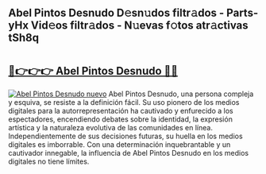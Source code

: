 ## Abel Pintos Desnudo D𝚎sn𝚞dos filtr𝚊dos - Parts-yHx Vid𝚎os filtr𝚊dos - N𝚞evas f𝚘tos atr𝚊ctivas tSh8q

# <h2><a href="http://mbbzz26.tromn.icu/?c=Abel+Pintos+Desnudo">🔗👉👉👉 Abel Pintos Desnudo 🔗🔗</a></h2>

[![Abel Pintos Desnudo nuevo](https://i.imgur.com/pEAQMta.gif)](http://mbbzz26.tromn.icu/?c=Abel+Pintos+Desnudo)
Abel Pintos Desnudo, una persona compleja y esquiva, se resiste a la definición fácil. Su uso pionero de los medios digitales para la autorrepresentación ha cautivado y enfurecido a los espectadores, encendiendo debates sobre la identidad, la expresión artística y la naturaleza evolutiva de las comunidades en línea. Independientemente de sus decisiones futuras, su huella en los medios digitales es imborrable. Con una determinación inquebrantable y un cautivador innegable, la influencia de Abel Pintos Desnudo en los medios digitales no tiene límites.
